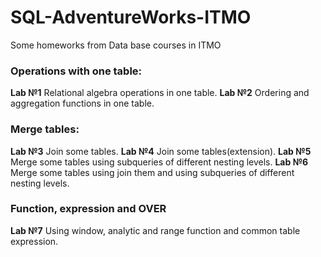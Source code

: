 # SQL-AdventureWorks-ITMO
Some homeworks from Data base courses in ITMO

### Operations with one table:

**Lab №1**
Relational algebra operations in one table.
**Lab №2**
Ordering and aggregation functions in one table.

### Merge tables:

**Lab №3**
Join some tables.
**Lab №4**
Join some tables(extension).
**Lab №5**
Merge some tables using subqueries of different nesting levels.
**Lab №6**
Merge some tables using join them and using subqueries of different nesting levels.

### Function, expression and OVER

**Lab №7**
Using window, analytic and range function and common table expression.
